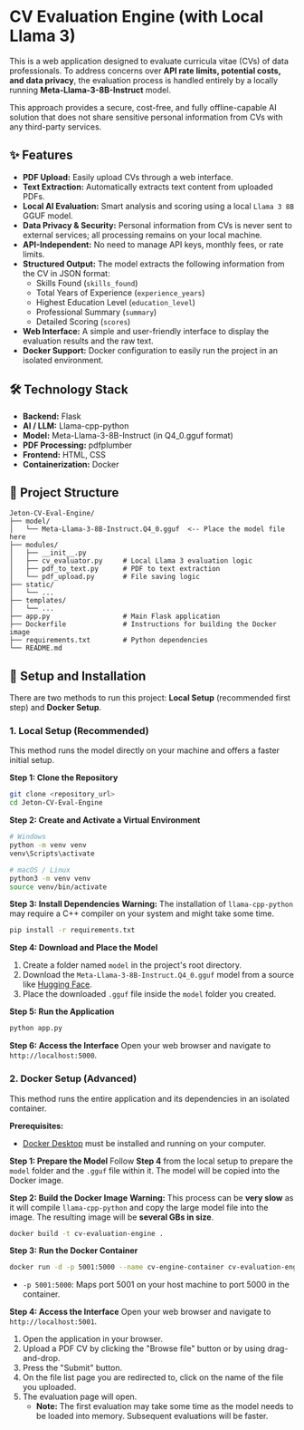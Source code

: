 # CV Evaluation Engine (with Local Llama 3)

This is a web application designed to evaluate curricula vitae (CVs) of data professionals. To address concerns over **API rate limits, potential costs, and data privacy**, the evaluation process is handled entirely by a locally running **Meta-Llama-3-8B-Instruct** model.

This approach provides a secure, cost-free, and fully offline-capable AI solution that does not share sensitive personal information from CVs with any third-party services.

## ✨ Features

- **PDF Upload:** Easily upload CVs through a web interface.
- **Text Extraction:** Automatically extracts text content from uploaded PDFs.
- **Local AI Evaluation:** Smart analysis and scoring using a local `Llama 3 8B` GGUF model.
- **Data Privacy & Security:** Personal information from CVs is never sent to external services; all processing remains on your local machine.
- **API-Independent:** No need to manage API keys, monthly fees, or rate limits.
- **Structured Output:** The model extracts the following information from the CV in JSON format:
  - Skills Found (`skills_found`)
  - Total Years of Experience (`experience_years`)
  - Highest Education Level (`education_level`)
  - Professional Summary (`summary`)
  - Detailed Scoring (`scores`)
- **Web Interface:** A simple and user-friendly interface to display the evaluation results and the raw text.
- **Docker Support:** Docker configuration to easily run the project in an isolated environment.

## 🛠️ Technology Stack

- **Backend:** Flask
- **AI / LLM:** Llama-cpp-python
- **Model:** Meta-Llama-3-8B-Instruct (in Q4_0.gguf format)
- **PDF Processing:** pdfplumber
- **Frontend:** HTML, CSS
- **Containerization:** Docker

## 📂 Project Structure

```
Jeton-CV-Eval-Engine/
├── model/
│   └── Meta-Llama-3-8B-Instruct.Q4_0.gguf  <-- Place the model file here
├── modules/
│   ├── __init__.py
│   ├── cv_evaluator.py     # Local Llama 3 evaluation logic
│   ├── pdf_to_text.py      # PDF to text extraction
│   └── pdf_upload.py       # File saving logic
├── static/
│   └── ...
├── templates/
│   └── ...
├── app.py                  # Main Flask application
├── Dockerfile              # Instructions for building the Docker image
├── requirements.txt        # Python dependencies
└── README.md
```

## 🚀 Setup and Installation

There are two methods to run this project: **Local Setup** (recommended first step) and **Docker Setup**.

### 1. Local Setup (Recommended)

This method runs the model directly on your machine and offers a faster initial setup.

**Step 1: Clone the Repository**
```bash
git clone <repository_url>
cd Jeton-CV-Eval-Engine
```

**Step 2: Create and Activate a Virtual Environment**
```bash
# Windows
python -m venv venv
venv\Scripts\activate

# macOS / Linux
python3 -m venv venv
source venv/bin/activate
```

**Step 3: Install Dependencies**
**Warning:** The installation of `llama-cpp-python` may require a C++ compiler on your system and might take some time.
```bash
pip install -r requirements.txt
```

**Step 4: Download and Place the Model**
1.  Create a folder named `model` in the project's root directory.
2.  Download the `Meta-Llama-3-8B-Instruct.Q4_0.gguf` model from a source like [Hugging Face](https://huggingface.co/bartowski/Meta-Llama-3-8B-Instruct-GGUF).
3.  Place the downloaded `.gguf` file inside the `model` folder you created.

**Step 5: Run the Application**
```bash
python app.py
```

**Step 6: Access the Interface**
Open your web browser and navigate to `http://localhost:5000`.

### 2. Docker Setup (Advanced)

This method runs the entire application and its dependencies in an isolated container.

**Prerequisites:**
- [Docker Desktop](https://www.docker.com/products/docker-desktop/) must be installed and running on your computer.

**Step 1: Prepare the Model**
Follow **Step 4** from the local setup to prepare the `model` folder and the `.gguf` file within it. The model will be copied into the Docker image.

**Step 2: Build the Docker Image**
**Warning:** This process can be **very slow** as it will compile `llama-cpp-python` and copy the large model file into the image. The resulting image will be **several GBs in size**.
```bash
docker build -t cv-evaluation-engine .
```

**Step 3: Run the Docker Container**
```bash
docker run -d -p 5001:5000 --name cv-engine-container cv-evaluation-engine
```
- `-p 5001:5000`: Maps port 5001 on your host machine to port 5000 in the container.

**Step 4: Access the Interface**
Open your web browser and navigate to `http://localhost:5001`.

1.  Open the application in your browser.
2.  Upload a PDF CV by clicking the "Browse file" button or by using drag-and-drop.
3.  Press the "Submit" button.
4.  On the file list page you are redirected to, click on the name of the file you uploaded.
5.  The evaluation page will open.
    - **Note:** The first evaluation may take some time as the model needs to be loaded into memory. Subsequent evaluations will be faster.